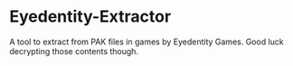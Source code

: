 # Eyedentity-Extractor
 A tool to extract from PAK files in games by Eyedentity Games. Good luck decrypting those contents though.
